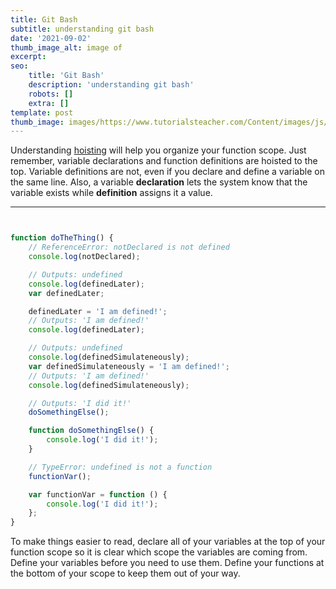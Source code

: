 ```yaml
---
title: Git Bash
subtitle: understanding git bash
date: '2021-09-02'
thumb_image_alt: image of
excerpt: 
seo:
    title: 'Git Bash'
    description: 'understanding git bash'
    robots: []
    extra: []
template: post
thumb_image: images/https://www.tutorialsteacher.com/Content/images/js/hoisting.png
---
```


Understanding [hoisting](https://developer.mozilla.org/en-US/docs/Web/JavaScript/Reference/Statements/var#var_hoisting) will help you organize your function scope. Just remember, variable declarations and function definitions are hoisted to the top. Variable definitions are not, even if you declare and define a variable on the same line. Also, a variable **declaration** lets the system know that the variable exists while **definition** assigns it a value.

---

```js


function doTheThing() {
    // ReferenceError: notDeclared is not defined
    console.log(notDeclared);

    // Outputs: undefined
    console.log(definedLater);
    var definedLater;

    definedLater = 'I am defined!';
    // Outputs: 'I am defined!'
    console.log(definedLater);

    // Outputs: undefined
    console.log(definedSimulateneously);
    var definedSimulateneously = 'I am defined!';
    // Outputs: 'I am defined!'
    console.log(definedSimulateneously);

    // Outputs: 'I did it!'
    doSomethingElse();

    function doSomethingElse() {
        console.log('I did it!');
    }

    // TypeError: undefined is not a function
    functionVar();

    var functionVar = function () {
        console.log('I did it!');
    };
}
```

To make things easier to read, declare all of your variables at the top of your function scope so it is clear which scope the variables are coming from. Define your variables before you need to use them. Define your functions at the bottom of your scope to keep them out of your way.
